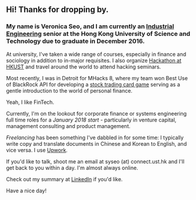 ## Hi! Thanks for dropping by.

### My name is **Veronica Seo**, and I am currently an [Industrial Engineering](https://ielm.ust.hk/eng/index.php) senior at the Hong Kong University of Science and Technology due to graduate in December 2016.

At university, I've taken a wide range of courses, especially in finance and sociology in addition to in-major requisites. I also organize [Hackathon at HKUST](https://hack.ust.hk) and travel around the world to attend hacking seminars.

Most recently, I was in Detroit for MHacks 8, where my team won Best Use of BlackRock API for developing a [stock trading card game](https://devpost.com/software/cards-against-aladdin) serving as a gentle introduction to the world of personal finance.

Yeah, I like FinTech.

Currently, I'm on the lookout for corporate finance or systems engineering full time roles for a *January 2018 start* - particularly in venture capital, management consulting and product management. 

*Freelancing* has been something I've dabbled in for some time: I typically write copy and translate documents in Chinese and Korean to English, and vice versa. I use [Upwork](https://www.upwork.com/freelancers/~016051e2419194c433).

If you'd like to talk, shoot me an email at syseo (at) connect.ust.hk and I'll get back to you within a day. I'm almost always online.

Check out my summary at [LinkedIn](https://linkedin.com/in/veronicasyseo) if you'd like.

Have a nice day!